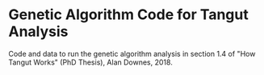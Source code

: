 # Genetic Algorithm Code for Tangut Analysis

Code and data to run the genetic algorithm analysis in section 1.4 of "How Tangut Works" (PhD Thesis), Alan Downes, 2018.
